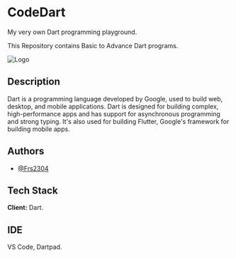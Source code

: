 # CodeDart

My very own Dart programming playground.

This Repository contains Basic to Advance Dart programs.

![Logo](https://th.bing.com/th/id/OIP.XI8Itf5V4Suq5vxU5Gw0OgHaFj?w=231&h=180&c=7&r=0&o=5&dpr=1.3&pid=1.7)



## Description

Dart is a programming language developed by Google, used to build web, desktop, and mobile applications.
Dart is designed for building complex, high-performance apps and has support for asynchronous programming and strong typing. It's also used for building Flutter, Google's framework for building mobile apps.


## Authors

- [@Frs2304](https://www.github.com/Frs2304)

## Tech Stack

**Client:** Dart.

## IDE

VS Code, Dartpad.
